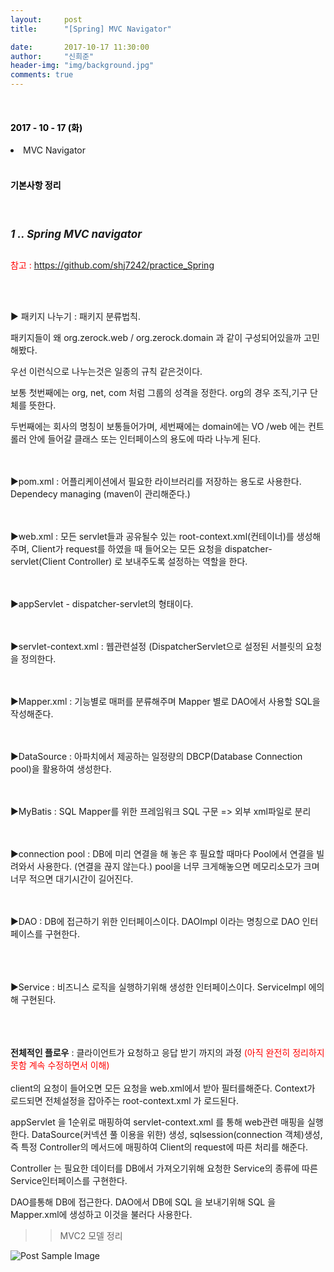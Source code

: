 ```yaml
---
layout:     post
title:      "[Spring] MVC Navigator"

date:       2017-10-17 11:30:00
author:     "신희준"
header-img: "img/background.jpg"
comments: true
---
```

<meta name="description" content="Spring(스프링) Navigator 패키지 분류법칙, xml파일 용도 dispatcher-servlet, appServlet,web.xml, root-context.xml , pom.xml , mybatis, mybatis.xml, datasource ,sqlsession, MVC구조, MVC모델2,MVC 형태도">

<head>
 <meta property="og:type" content="website">
 <meta property="og:title" content="스프링 (Spring) MVC 구조 네비게이터(Navigator)">
 <meta property="og:description" content="스프링 (Spring) MVC 구조 네비게이터(Navigator)">
 <meta property="og:url" content="http://shj7242.github.io/2017/10/17/Spring12/">

 <meta name="twitter:card" content="summary">
  <meta name="twitter:title" content="스프링 (Spring) MVC 구조 네비게이터(Navigator)">
  <meta name="twitter:description" content="스프링 (Spring) MVC 구조 네비게이터(Navigator)">
  <meta name="FACEBOOK:domain" content="http://shj7242.github.io/2017/10/17/Spring12/">
  <meta name="facebook:card" content="summary">
   <meta name="facebook:title" content="스프링 (Spring) MVC 구조 네비게이터(Navigator)">
   <meta name="facebook:description" content="스프링 (Spring) MVC 구조 네비게이터(Navigator)">
   <meta name="facebook:domain" content="http://shj7242.github.io/2017/10/17/Spring12/">


 </head>



<br>
<H4 style ="font-weight:bold; color : black">2017 - 10 - 17 (화)</H4>
<li>MVC Navigator</li>

<br>
<H4 style ="font-weight:bold; color:black;">기본사항 정리</H4>
<br>

<h5 style = "font-size: 17px; font-weight : bold;">1 .. Spring MVC navigator</h5>

<p style="color:red; font-size:14px;">참고 : <a href="https://github.com/shj7242/practice_Spring">https://github.com/shj7242/practice_Spring </a> </p>

<br><br>

<p style="font-size:14px">
▶ 패키지 나누기 : 패키지 분류법칙.
</p>

<p style="font-size:14px">
패키지들이 왜 org.zerock.web / org.zerock.domain 과 같이 구성되어있을까 고민해봤다.
</p>
<p style="font-size:14px">
우선 이런식으로 나누는것은 일종의 규칙 같은것이다.
</p>
<p style="font-size:14px">
보통 첫번째에는 org, net, com 처럼 그룹의 성격을 정한다. org의 경우 조직,기구 단체를 뜻한다.
</p>
<p style="font-size:14px">
두번째에는 회사의 명칭이 보통들어가며, 세번째에는 domain에는 VO /web 에는 컨트롤러 안에 들어갈 클래스 또는 인터페이스의
용도에 따라 나누게 된다.
</p>

<p style="font-size:14px"><br><br>
▶pom.xml : 어플리케이션에서 필요한 라이브러리를 저장하는 용도로 사용한다. Dependecy managing (maven이 관리해준다.)
</p>
<p style="font-size:14px"><br><br>
▶web.xml : 모든 servlet들과 공유될수 있는 root-context.xml(컨테이너)를 생성해주며, Client가 request를 하였을 때 들어오는 모든 요청을 dispatcher-servlet(Client Controller) 로 보내주도록 설정하는 역할을 한다.

</p>
<p style="font-size:14px"><br><br>
▶appServlet - dispatcher-servlet의 형태이다.
</p>
<p style="font-size:14px"><br><br>
▶servlet-context.xml : 웹관련설정 (DispatcherServlet으로 설정된 서블릿의 요청을 정의한다.

</p>
<p style="font-size:14px"><br><br>
▶Mapper.xml : 기능별로 매퍼를 분류해주며 Mapper 별로 DAO에서 사용할 SQL을 작성해준다.

</p>
<p style="font-size:14px"><br><br>
▶DataSource : 아파치에서 제공하는 일정량의 DBCP(Database Connection pool)을 활용하여 생성한다.   

</p>
<p style="font-size:14px"><br><br>
▶MyBatis : SQL Mapper를 위한 프레임워크 SQL 구문 => 외부 xml파일로 분리



</p>
<p style="font-size:14px"><br><br>
▶connection pool : DB에 미리 연결을 해 놓은 후 필요할 때마다 Pool에서 연결을 빌려와서 사용한다. (연결을 끊지 않는다.)
pool을 너무 크게해놓으면 메모리소모가 크며 너무 적으면 대기시간이 길어진다.


</p>
<p style="font-size:14px"><br><br>
▶DAO : DB에 접근하기 위한 인터페이스이다. DAOImpl 이라는 명칭으로 DAO 인터페이스를 구현한다.
<br><br>
<p style="font-size:14px"><br><br>
▶Service : 비즈니스 로직을 실행하기위해 생성한 인터페이스이다. ServiceImpl 에의해 구현된다.
</p>

<p style="font-size:14px;"><br><br><br>
<b>전체적인 플로우</b> : 클라이언트가 요청하고 응답 받기 까지의 과정 <span style="color:red">(아직 완전히 정리하지 못함 계속 수정하면서 이해)</span>
<br><br>
client의 요청이 들어오면 모든 요청을 web.xml에서 받아 필터를해준다.  Context가 로드되면 전체설정을 잡아주는 root-context.xml 가 로드된다.
</p>
<p style="font-size:14px;">
appServlet 을 1순위로 매핑하여 servlet-context.xml 를 통해 web관련 매핑을 실행한다. DataSource(커넥션 풀 이용을 위한) 생성, sqlsession(connection 객체)생성, 즉 특정 Controller의 메서드에 매핑하여 Client의 request에 따른 처리를 해준다.
</p>

<p style="font-size:14px;">
Controller 는 필요한 데이터를 DB에서 가져오기위해 요청한 Service의 종류에 따른 Service인터페이스를 구현한다.
</p>

<p style="font-size:14px;">
DAO를통해 DB에 접근한다. DAO에서 DB에 SQL 을 보내기위해
SQL 을 Mapper.xml에 생성하고 이것을 불러다 사용한다.
</p>


>>MVC2 모델 정리


<img src="{{ site.baseurl }}/img/dmvc.JPG" alt="Post Sample Image">
